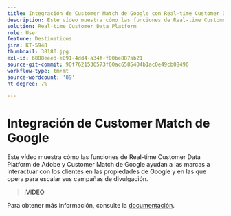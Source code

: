 ```yaml
---
title: Integración de Customer Match de Google con Real-time Customer Data Platform de Adobe
description: Este vídeo muestra cómo las funciones de Real-time Customer Data Platform de Adobe y Customer Match de Google ayudan a las marcas a interactuar con los clientes en las propiedades de Google y en las que opera para escalar sus campañas de divulgación.
solution: Real-time Customer Data Platform
role: User
feature: Destinations
jira: KT-5948
thumbnail: 38180.jpg
exl-id: 6888eeed-e091-4dd4-a34f-f00be887ab21
source-git-commit: 90f7621536573f60ac6585404b1ac0e49cb08496
workflow-type: tm+mt
source-wordcount: '89'
ht-degree: 7%

---
```


# Integración de Customer Match de Google

Este vídeo muestra cómo las funciones de Real-time Customer Data Platform de Adobe y Customer Match de Google ayudan a las marcas a interactuar con los clientes en las propiedades de Google y en las que opera para escalar sus campañas de divulgación.

>[!VIDEO](https://video.tv.adobe.com/v/38180?quality=12&learn=on)

Para obtener más información, consulte la [documentación](https://experienceleague.adobe.com/docs/experience-platform/destinations/catalog/advertising/google-customer-match.html).
